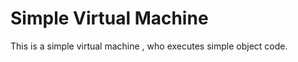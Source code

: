 Simple Virtual Machine
======================

This is a simple virtual machine , who executes simple object code.
